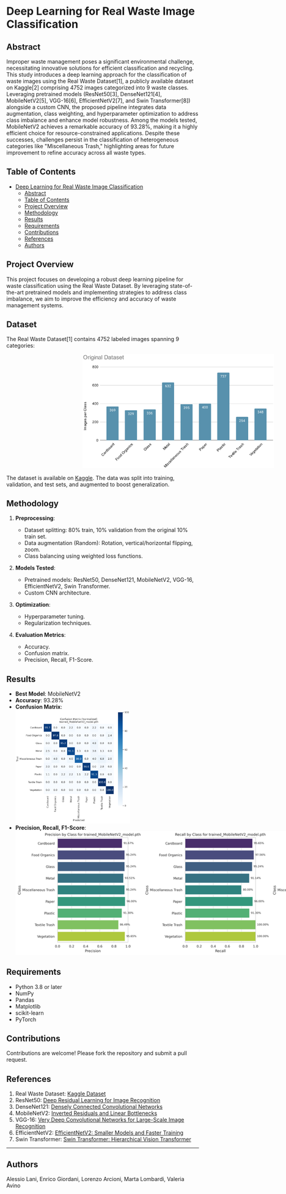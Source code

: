 # Deep Learning for Real Waste Image Classification

## Abstract
Improper waste management poses a significant environmental challenge, necessitating innovative solutions for efficient classification and recycling. This study introduces a deep learning approach for the classification of waste images using the Real Waste Dataset[1], a publicly available dataset on Kaggle[2] comprising 4752 images categorized into 9 waste classes. Leveraging pretrained models (ResNet50[3], DenseNet121[4], MobileNetV2[5], VGG-16[6], EfficientNetV2[7], and Swin Transformer[8]) alongside a custom CNN, the proposed pipeline integrates data augmentation, class weighting, and hyperparameter optimization to address class imbalance and enhance model robustness. Among the models tested, MobileNetV2 achieves a remarkable accuracy of 93.28%, making it a highly efficient choice for resource-constrained applications. Despite these successes, challenges persist in the classification of heterogeneous categories like "Miscellaneous Trash," highlighting areas for future improvement to refine accuracy across all waste types.

## Table of Contents
- [Deep Learning for Real Waste Image Classification](#deep-learning-for-real-waste-image-classification)
  - [Abstract](#abstract)
  - [Table of Contents](#table-of-contents)
  - [Project Overview](#project-overview)
  - [Methodology](#methodology)
  - [Results](#results)
  - [Requirements](#requirements)
  - [Contributions](#contributions)
  - [References](#references)
  - [Authors](#authors)

## Project Overview
This project focuses on developing a robust deep learning pipeline for waste classification using the Real Waste Dataset. By leveraging state-of-the-art pretrained models and implementing strategies to address class imbalance, we aim to improve the efficiency and accuracy of waste management systems.

<div>
   <h2>Dataset</h2>
   <p>The Real Waste Dataset[1] contains 4752 labeled images spanning 9 categories:</p>   
   <div style="margin-left: 200px;">
      <img src="images/whole_dataset.png" alt="Waste categories illustration" style="max-width: 500px; height: auto;">
   </div>
</div>

The dataset is available on [Kaggle](https://www.kaggle.com/datasets/joebeachcapital/realwaste). The data was split into training, validation, and test sets, and augmented to boost generalization.

## Methodology
1. **Preprocessing**:
   - Dataset splitting: 80% train, 10% validation from the original 10% train set.
   - Data augmentation (Random): Rotation, vertical/horizontal flipping, zoom.
   - Class balancing using weighted loss functions.

2. **Models Tested**:
   - Pretrained models: ResNet50, DenseNet121, MobileNetV2, VGG-16, EfficientNetV2, Swin Transformer.
   - Custom CNN architecture.

3. **Optimization**:
   - Hyperparameter tuning.
   - Regularization techniques.

4. **Evaluation Metrics**:
   - Accuracy.
   - Confusion matrix.
   - Precision, Recall, F1-Score.

## Results
- **Best Model**: MobileNetV2
- **Accuracy**: 93.28%
- **Confusion Matrix**:<br>
   <img src="images/confusion_matrices(mobilenetv2).png" alt="Confusion Matrix" style="max-width: 300px; height: auto;">
- **Precision, Recall, F1-Score**:<br>
   <img src="images/classification_metrics_trained_MobileNetV2_model.pth.png" alt="Precision, Recall, F1-Score" style="max-width: 1000px; height: auto">

## Requirements
- Python 3.8 or later
- NumPy
- Pandas
- Matplotlib
- scikit-learn
- PyTorch

## Contributions
Contributions are welcome! Please fork the repository and submit a pull request.

## References
1. Real Waste Dataset: [Kaggle Dataset](http://dx.doi.org/10.3390/info14120633)
2. ResNet50: [Deep Residual Learning for Image Recognition](https://arxiv.org/abs/1512.03385)
3. DenseNet121: [Densely Connected Convolutional Networks](https://arxiv.org/abs/1608.06993)
4. MobileNetV2: [Inverted Residuals and Linear Bottlenecks](https://arxiv.org/abs/1801.04381)
5. VGG-16: [Very Deep Convolutional Networks for Large-Scale Image Recognition](https://arxiv.org/abs/1409.1556)
6. EfficientNetV2: [EfficientNetV2: Smaller Models and Faster Training](https://arxiv.org/abs/2104.00298)
7. Swin Transformer: [Swin Transformer: Hierarchical Vision Transformer](https://arxiv.org/abs/2103.14030)

---


## Authors
Alessio Lani, Enrico Giordani, Lorenzo Arcioni, Marta Lombardi, Valeria Avino